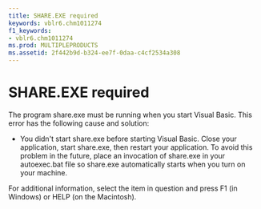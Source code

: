 ```yaml
---
title: SHARE.EXE required
keywords: vblr6.chm1011274
f1_keywords:
- vblr6.chm1011274
ms.prod: MULTIPLEPRODUCTS
ms.assetid: 2f442b9d-b324-ee7f-0daa-c4cf2534a308
---
```



# SHARE.EXE required

The program share.exe must be running when you start Visual Basic. This error has the following cause and solution:



- You didn't start share.exe before starting Visual Basic. Close your application, start share.exe, then restart your application. To avoid this problem in the future, place an invocation of share.exe in your autoexec.bat file so share.exe automatically starts when you turn on your machine.
    

For additional information, select the item in question and press F1 (in Windows) or HELP (on the Macintosh).

